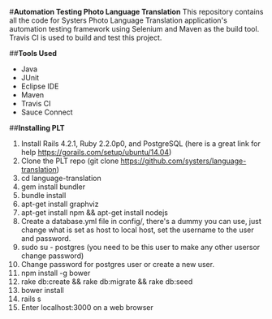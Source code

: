 #**Automation Testing Photo Language Translation**
This repository contains all the code for Systers Photo Language Translation application's automation testing framework using Selenium and Maven as the build tool.  Travis CI is used to build and test this project.

##**Tools Used**
* Java
* JUnit
* Eclipse IDE
* Maven
* Travis CI
* Sauce Connect

##**Installing PLT**
1. Install Rails 4.2.1, Ruby 2.2.0p0, and PostgreSQL (here is a great link for help https://gorails.com/setup/ubuntu/14.04)
2. Clone the PLT repo (git clone https://github.com/systers/language-translation)
3. cd language-translation
4. gem install bundler
5. bundle install
6. apt-get install graphviz
7. apt-get install npm && apt-get install nodejs
8. Create a database.yml file in config/, there's a dummy you can use, just change what is set as host to local host, set the username to the user and password.
9. sudo su - postgres (you need to be this user to make any other usersor change password)
10. Change password for postgres user or create a new user.
11. npm install -g bower
12. rake db:create && rake db:migrate && rake db:seed
13. bower install
14. rails s
15. Enter localhost:3000 on a web browser
